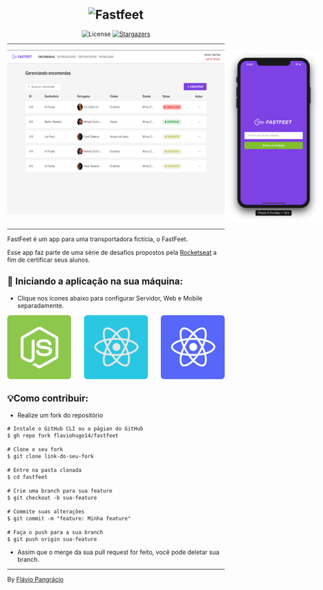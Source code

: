<h1 align="center">
  <img alt="Fastfeet" title="Fastfeet" src=".github/logo.png" width="300px" />
</h1>

<p align="center">
  <img alt="License" src="https://img.shields.io/badge/license-MIT-%2304D361">

  <a href="https://github.com/flaviohugo14/fastfeet/stargazers">
    <img alt="Stargazers" src="https://img.shields.io/github/stars/flaviohugo14/fastfeet?style=social">
  </a>
</p>

---

<div style="display: flex; flex-direction: row; justify-content: space-between">
<img alt="Encomendas" src=".github/deliveries.png" style="max-height: 380px" width="auto" height="auto"/>
<img alt="Login iPhone" src=".github/loginIOS.png" height="400px">
</div>

---
FastFeet é um app para uma transportadora fictícia, o FastFeet.

Esse app faz parte de uma série de desafios propostos pela [Rocketseat](https://rocketseat.com.br) a fim de certificar seus alunos.

## 🚀 Iniciando a aplicação na sua máquina:
- Clique nos ícones abaixo para configurar Servidor, Web e Mobile separadamente.

<div style="display: flex; flex-direction: row; justify-content: center">

<a href="server/">
  <img src=".github/nodejs.svg" alt="backend" />
</a>

<a href="server/" style="margin-left: 30px; margin-right: 30px">
<img src=".github/reactjs.svg" alt="web"/>
</a>

<a href="server/">
<img src=".github/reactnative.svg" alt="mobile"/>
</a>

</div>

## 💡Como contribuir:
- Realize um fork do repositório

```
# Instale o GitHub CLI ou a págian do GitHub
$ gh repo fork flaviohugo14/fastfeet

# Clone o seu fork
$ git clone link-do-seu-fork

# Entre na pasta clonada
$ cd fastfeet

# Crie uma branch para sua feature
$ git checkout -b sua-feature

# Commite suas alterações
$ git commit -m "feature: Minha feature"

# Faça o push para a sua branch
$ git push origin sua-feature

```

- Assim que o merge da sua pull request for feito, você pode deletar sua branch.

---
By [Flávio Pangrácio](https://www.linkedin.com/in/flaviopangracio/)
